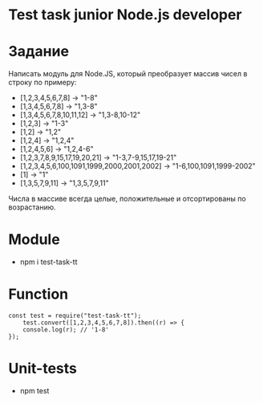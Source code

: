 # Test task junior Node.js developer

# Задание
Написать модуль для Node.JS, который преобразует массив чисел в строку по примеру:

- [1,2,3,4,5,6,7,8] -> "1-8"
- [1,3,4,5,6,7,8] -> "1,3-8"
- [1,3,4,5,6,7,8,10,11,12] -> "1,3-8,10-12"
- [1,2,3] -> "1-3"
- [1,2] -> "1,2"
- [1,2,4] -> "1,2,4"
- [1,2,4,5,6] -> "1,2,4-6"
- [1,2,3,7,8,9,15,17,19,20,21] -> "1-3,7-9,15,17,19-21"
- [1,2,3,4,5,6,100,1091,1999,2000,2001,2002] -> "1-6,100,1091,1999-2002"
- [1] -> "1"
- [1,3,5,7,9,11] -> "1,3,5,7,9,11"

Числа в массиве всегда целые, положительные и отсортированы по возрастанию.

# Module

- npm i test-task-tt

# Function 

    const test = require("test-task-tt");
        test.convert([1,2,3,4,5,6,7,8]).then((r) => {
        console.log(r); // '1-8'
    });

# Unit-tests

- npm test


